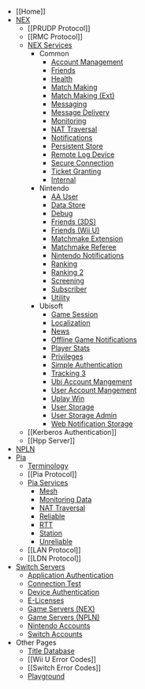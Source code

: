 * [[Home]]
* [NEX](NEX-Overview-(Game-Servers))
  * [[PRUDP Protocol]]
  * [[RMC Protocol]]
  * [NEX Services](NEX-Protocols)
    * Common
      * [Account Management](Account-Management-Protocol)
      * [Friends](Friends-Protocol)
      * [Health](Health-Protocol)
      * [Match Making](Match-Making-Protocol)
      * [Match Making (Ext)](Match-Making-Protocol-Ext)
      * [Messaging](Messaging-Protocol)
      * [Message Delivery](Message-Delivery-Protocol)
      * [Monitoring](Monitoring-Protocol)
      * [NAT Traversal](NAT-Traversal-Protocol)
      * [Notifications](Notification-Event-Protocol)
      * [Persistent Store](Persistent-Store-Protocol)
      * [Remote Log Device](Remote-Log-Device-Protocol)
      * [Secure Connection](Secure-Protocol)
      * [Ticket Granting](Authentication-Protocol)
      * [Internal](NEX-Internal-Protocols)
    * Nintendo
      * [AA User](AA-User-Protocol)
      * [Data Store](Data-Store-Protocol)
      * [Debug](Debug-Protocol)
      * [Friends (3DS)](Friends-Protocol-(3DS))
      * [Friends (Wii U)](Friends-Protocol-(Wii-U))
      * [Matchmake Extension](Matchmake-Extension-Protocol)
      * [Matchmake Referee](Matchmake-Referee-Protocol)
      * [Nintendo Notifications](Nintendo-Notification-Event-Protocol)
      * [Ranking](Ranking-Protocol)
      * [Ranking 2](Ranking-Protocol-2)
      * [Screening](Screening-Protocol)
      * [Subscriber](Subscriber-Protocol)
      * [Utility](Utility-Protocol)
    * Ubisoft
      * [Game Session](Game-Session-Protocol)
      * [Localization](Localization-Protocol)
      * [News](News-Protocol)
      * [Offline Game Notifications](Offline-Game-Notification-Protocol)
      * [Player Stats](Player-Stats-Protocol)
      * [Privileges](Privileges-Protocol)
      * [Simple Authentication](Simple-Authentication-Protocol)
      * [Tracking 3](Tracking-Protocol-3)
      * [Ubi Account Mangement](Ubi-Account-Management-Protocol)
      * [User Account Mangement](User-Account-Management-Protocol)
      * [Uplay Win](Uplay-Win-Protocol)
      * [User Storage](User-Storage-Protocol)
      * [User Storage Admin](User-Storage-Admin-Protocol)
      * [Web Notification Storage](Web-Notification-Storage-Protocol)
  * [[Kerberos Authentication]]
  * [[Hpp Server]]
* [NPLN](NPLN-Servers)
* [Pia](Pia-Overview)
  * [Terminology](Pia-Terminology)
  * [[Pia Protocol]]
  * [Pia Services](Pia-Protocols)
    * [Mesh](Mesh-Protocol)
    * [Monitoring Data](Monitoring-Data-Protocol)
    * [NAT Traversal](NAT-Traversal-Protocol-(Pia))
    * [Reliable](Reliable-Protocol)
    * [RTT](RTT-Protocol)
    * [Station](Station-Protocol)
    * [Unreliable](Unreliable-Protocol)
  * [[LAN Protocol]]
  * [[LDN Protocol]]
* [Switch Servers](Server-List#switch)
  * [Application Authentication](AAuth-Server)
  * [Connection Test](Connection-Test)
  * [Device Authentication](DAuth-Server)
  * [E-Licenses](Dragons-Servers)
  * [Game Servers (NEX)](NEX-Overview-(Game-Servers))
  * [Game Servers (NPLN)](NPLN-Servers)
  * [Nintendo Accounts](Account-Server-(Switch))
  * [Switch Accounts](BAAS-Server)
* Other Pages
  * [Title Database](https://kinnay.github.io)
  * [[Wii U Error Codes]]
  * [[Switch Error Codes]]
  * [Playground](https://nintendo-playground.com)
